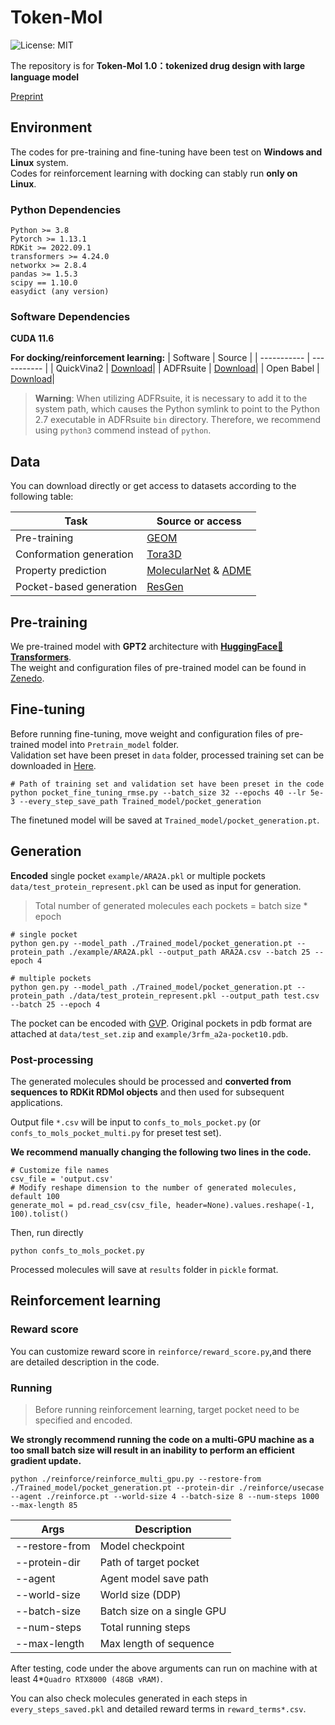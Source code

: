 # Token-Mol
![License: MIT](https://img.shields.io/badge/License-MIT-yellow.svg)

The repository is for **Token-Mol 1.0：tokenized drug design with large language model**

[Preprint](https://arxiv.org/abs/2407.07930)


## Environment

The codes for pre-training and fine-tuning have been test on **Windows and Linux** system.  
Codes for reinforcement learning with docking can stably run **only on Linux**.

### Python Dependencies
```
Python >= 3.8
Pytorch >= 1.13.1
RDKit >= 2022.09.1
transformers >= 4.24.0
networkx >= 2.8.4
pandas >= 1.5.3
scipy == 1.10.0
easydict (any version)
```

### Software Dependencies

**CUDA 11.6**

**For docking/reinforcement learning:**
| Software    | Source |
| ----------- | ----------- |
| QuickVina2  | [Download](https://qvina.github.io/)|
| ADFRsuite   | [Download](https://ccsb.scripps.edu/adfr/downloads/)|
| Open Babel  | [Download](https://open-babel.readthedocs.io/en/latest/Installation/install.html)|

> **Warning**: When utilizing ADFRsuite, it is necessary to add it to the system path, which causes the Python symlink to point to the Python 2.7 executable in ADFRsuite `bin` directory. Therefore, we recommend using `python3` commend instead of `python`.

## Data

You can download directly or get access to datasets according to the following table:  

| Task   | Source or access|
| ----------- | ----------- |
|Pre-training|[GEOM](https://dataverse.harvard.edu/dataset.xhtml?persistentId=doi:10.7910/DVN/JNGTDF)|
|Conformation generation|[Tora3D](https://github.com/zimeizhng/Tora3D)|
|Property prediction|[MolecularNet](https://moleculenet.org/datasets-1) & [ADME](https://tdcommons.ai/single_pred_tasks/adme/)|
|Pocket-based generation|[ResGen](https://github.com/HaotianZhangAI4Science/ResGen)|

## Pre-training
We pre-trained model with **GPT2** architecture with [**HuggingFace🤗 Transformers**](https://huggingface.co/docs/transformers/model_doc/gpt2).  
The weight and configuration files of pre-trained model can be found in [Zenedo](https://zenodo.org/records/13428828).

## Fine-tuning
  
Before running fine-tuning, move weight and configuration files of pre-trained model into `Pretrain_model` folder.  
Validation set have been preset in `data` folder, processed training set can be downloaded in [Here](https://zenodo.org/records/13578841).

```
# Path of training set and validation set have been preset in the code
python pocket_fine_tuning_rmse.py --batch_size 32 --epochs 40 --lr 5e-3 --every_step_save_path Trained_model/pocket_generation
```

The finetuned model will be saved at `Trained_model/pocket_generation.pt`.

## Generation
**Encoded** single pocket `example/ARA2A.pkl` or multiple pockets `data/test_protein_represent.pkl` can be used as input for generation.  

> Total number of generated molecules each pockets = batch size * epoch
```
# single pocket
python gen.py --model_path ./Trained_model/pocket_generation.pt --protein_path ./example/ARA2A.pkl --output_path ARA2A.csv --batch 25 --epoch 4
```
```
# multiple pockets
python gen.py --model_path ./Trained_model/pocket_generation.pt --protein_path ./data/test_protein_represent.pkl --output_path test.csv --batch 25 --epoch 4
```
The pocket can be encoded with [GVP](https://github.com/drorlab/gvp-pytorch). Original pockets in pdb format are attached at `data/test_set.zip` and `example/3rfm_a2a-pocket10.pdb`.

### Post-processing
The generated molecules should be processed and **converted from sequences to RDKit RDMol objects** and then used for subsequent applications.  

Output file `*.csv` will be input to `confs_to_mols_pocket.py` (or `confs_to_mols_pocket_multi.py` for preset test set). 

**We recommend manually changing the following two lines in the code.**

```
# Customize file names
csv_file = 'output.csv'
# Modify reshape dimension to the number of generated molecules, default 100
generate_mol = pd.read_csv(csv_file, header=None).values.reshape(-1, 100).tolist()
```

Then, run directly
```
python confs_to_mols_pocket.py
```
Processed molecules will save at `results` folder in `pickle` format.

## Reinforcement learning
### Reward score
You can customize reward score in `reinforce/reward_score.py`,and there are detailed description in the code.

### Running
> Before running reinforcement learning, target pocket need to be specified and encoded.

**We strongly recommend running the code on a multi-GPU machine as a too small batch size will result in an inability to perform an efficient gradient update.**

```
python ./reinforce/reinforce_multi_gpu.py --restore-from ./Trained_model/pocket_generation.pt --protein-dir ./reinforce/usecase --agent ./reinforce.pt --world-size 4 --batch-size 8 --num-steps 1000 --max-length 85 
```

|Args|Description|
|--|--|
|--restore-from|Model checkpoint|
|--protein-dir|Path of target pocket|
|--agent|Agent model save path|
|--world-size|World size (DDP)|
|--batch-size|Batch size on a single GPU|
|--num-steps|Total running steps|
|--max-length|Max length of sequence|

After testing, code under the above arguments can run on machine with at least 4*`Quadro RTX8000 (48GB vRAM)`.  

You can also check molecules generated in each steps in `every_steps_saved.pkl` and detailed reward terms in `reward_terms*.csv`.